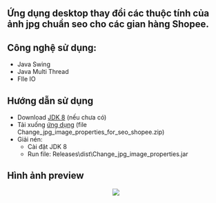 ## Ứng dụng desktop thay đổi các thuộc tính của ảnh jpg chuẩn seo cho các gian hàng Shopee.

## Công nghệ sử dụng:
- Java Swing
- Java Multi Thread
- FIle IO

## Hướng dẫn sử dụng
- Download [JDK 8](https://www.oracle.com/java/technologies/downloads/#java8) (nếu chưa có)
- Tải xuống [ứng dụng](https://github.com/anhdh-gh/Change_jpg_image_properties_for_seo_shopee/releases/tag/image) (file Change_jpg_image_properties_for_seo_shopee.zip)
- Giải nén:
  - Cài đặt JDK 8
  - Run file: Releases\dist\Change_jpg_image_properties.jar

## Hình ảnh preview
<p align="center">
  <img src="https://user-images.githubusercontent.com/79781308/173051517-fb73d846-d44e-4c91-87c6-8aa2fceb664e.png" />
</p>
